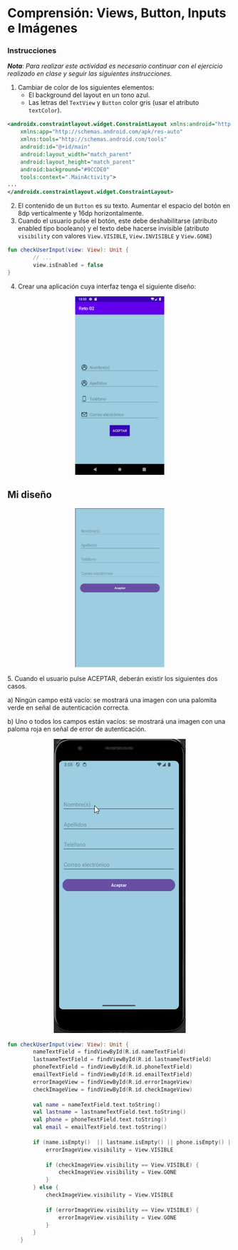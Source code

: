 # Comprensión: Views, Button, Inputs e Imágenes

### Instrucciones

**_Nota_**: *Para realizar este actividad es necesario continuar con el ejercicio realizado en clase y seguir las siguientes instrucciones.*

1. Cambiar de color de los siguientes elementos:
    - El background del layout en un tono azul.
    - Las letras del `TextView` y `Button` color gris (usar el atributo `textColor`).
````xml
<androidx.constraintlayout.widget.ConstraintLayout xmlns:android="http://schemas.android.com/apk/res/android"
    xmlns:app="http://schemas.android.com/apk/res-auto"
    xmlns:tools="http://schemas.android.com/tools"
    android:id="@+id/main"
    android:layout_width="match_parent"
    android:layout_height="match_parent"
    android:background="#9CCDE0" 
    tools:context=".MainActivity">
...
</androidx.constraintlayout.widget.ConstraintLayout>
````
2. El contenido de un `Button` es su texto. Aumentar el espacio del botón en 8dp verticalmente y 16dp horizontalmente.
3. Cuando el usuario pulse el botón, este debe deshabilitarse (atributo enabled tipo booleano) y el texto debe hacerse invisible (atributo `visibility` con valores `View.VISIBLE`, `View.INVISIBLE`  y `View.GONE`)
```kotlin
fun checkUserInput(view: View): Unit {
        // ...
        view.isEnabled = false
}
```
4. Crear una aplicación cuya interfaz tenga el siguiente diseño:
<p align="center">
  <img src=".github/app.png" width="200" height="auto" title="UI Example" />
</p>

## Mi diseño

<p align="center">
  <img src=".github/my_app.png" width="200" height="auto" title="UI Example" />
</p>
5. Cuando el usuario pulse ACEPTAR, deberán existir los siguientes dos casos.

a) Ningún campo está vacío: se mostrará una imagen con una palomita verde en señal de autenticación correcta.

b) Uno o todos los campos están vacíos: se mostrará una imagen con una paloma roja en señal de error de autenticación.
<p align="center">
  <img src=".github/my_app.gif" width="auto" height="auto" title="UI Example" />
</p>

```kotlin
fun checkUserInput(view: View): Unit {
        nameTextField = findViewById(R.id.nameTextField)
        lastnameTextField = findViewById(R.id.lastnameTextField)
        phoneTextField = findViewById(R.id.phoneTextField)
        emailTextField = findViewById(R.id.emailTextField)
        errorImageView = findViewById(R.id.errorImageView)
        checkImageView = findViewById(R.id.checkImageView)

        val name = nameTextField.text.toString()
        val lastname = lastnameTextField.text.toString()
        val phone = phoneTextField.text.toString()
        val email = emailTextField.text.toString()

        if (name.isEmpty()  || lastname.isEmpty() || phone.isEmpty() || email.isEmpty()) {
            errorImageView.visibility = View.VISIBLE

            if (checkImageView.visibility == View.VISIBLE) {
                checkImageView.visibility = View.GONE
            }
        } else {
            checkImageView.visibility = View.VISIBLE

            if (errorImageView.visibility == View.VISIBLE) {
                errorImageView.visibility = View.GONE
            }
        }
    }
```
